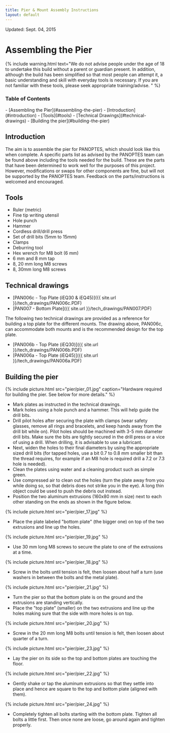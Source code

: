 ```yaml
---
title: Pier & Mount Assembly Instructions
layout: default
---
```


<div class="pull-right">Updated: Sept. 04, 2015</div>

# Assembling the Pier

 {% include warning.html text="We do not advise people under the age of 18 to undertake this build without a parent or guardian present. In addition, although the build has been simplified so that most people can attempt it, a basic understanding and skill with everyday tools is necessary. If you are not familiar with these tools, please seek appropriate training/advise. " %}

 <h3>Table of Contents</h3>
 - [Assembling the Pier](#assembling-the-pier)
 	- [Introduction](#introduction)
 	- [Tools](#tools)
 	- [Technical Drawings](#technical-drawings)
 	- [Building the pier](#building-the-pier)

## Introduction

The aim is to assemble the pier for PANOPTES, which should look like this when complete.  A specific parts list as advised by the PANOPTES team can be found above including the tools needed for the build. These are the parts that have been determined to work well for the purposes of this project. However, modifications or swaps for other components are fine, but will not be supported by the PANOPTES team. Feedback on the parts/instructions is welcomed and encouraged.

## Tools
* Ruler (metric)
* Fine tip writing utensil
* Hole punch
* Hammer
* Cordless drill/drill press
* Set of drill bits (5mm to 15mm)
* Clamps
* Deburring tool
* Hex wrench for M8 bolt (6 mm)
* 6 mm and 8 mm tap
* 8, 20 mm long M8 screws
* 8, 30mm long M8 screws

## Technical drawings
* [PAN006c - Top Plate (iEQ30 & iEQ45)]({{ site.url }}/tech_drawings/PAN006c.PDF)
* [PAN007 - Bottom Plate]({{ site.url }}/tech_drawings/PAN007.PDF)

The following two technical drawings are provided as a reference for building a top plate for the different mounts. The drawing above, PAN006c, can accommodate both mounts and is the recommended design for the top plate.

* [PAN006b - Top Plate (iEQ30)]({{ site.url }}/tech_drawings/PAN006b.PDF)
* [PAN006a - Top Plate (iEQ45)]({{ site.url }}/tech_drawings/PAN006a.PDF)


## Building the pier

{% include picture.html src="pier/pier_01.jpg" caption="Hardware required for building the pier. See below for more details." %}

* Mark plates as instructed in the technical drawings.
* Mark holes using a hole punch and a hammer. This will help guide the drill bits.
* Drill pilot holes after securing the plate with clamps (wear safety glasses, remove all rings and bracelets, and keep hands away from the drill bit while on). Pilot holes should be machined with 3-5 mm diameter drill bits. Make sure the bits are tightly secured in the drill press or a vice of using a drill. When drilling, it is advisable to use a lubricant.
* Next, widen the holes to their final diameters by using the appropriate sized drill bits (for tapped holes, use a bit 0.7 to 0.8 mm smaller bit than the thread requires, for example if an M8 hole is required drill a 7.2 or 7.3 hole is needed).
* Clean the plates using water and a cleaning product such as simple green.
* Use compressed air to clean out the holes (turn the plate away from you while doing so, so that debris does not strike you in the eye). A long thin object could be used to push the debris out instead.
* Position the two aluminum extrusions (160x80 mm in size) next to each other standing on the ends as shown in the figure below.

{% include picture.html src="pier/pier_17.jpg" %}

* Place the plate labeled "bottom plate" (the bigger one) on top of the two extrusions and line up the holes.

{% include picture.html src="pier/pier_19.jpg" %}

* Use 30 mm long M8 screws to secure the plate to one of the extrusions at a time.

{% include picture.html src="pier/pier_18.jpg" %}

* Screw in the bolts until tension is felt, then loosen about half a turn (use washers in between the bolts and the metal plate).

{% include picture.html src="pier/pier_21.jpg" %}

* Turn the pier so that the bottom plate is on the ground and the extrusions are standing vertically.
* Place the "top plate" (smaller) on the two extrusions and line up the holes making sure that the side with more holes is on top.

{% include picture.html src="pier/pier_20.jpg" %}

* Screw in the 20 mm long M8  bolts until tension is felt, then loosen about quarter of a turn.

{% include picture.html src="pier/pier_23.jpg" %}

* Lay the pier on its side so the top and bottom plates are touching the floor.

{% include picture.html src="pier/pier_22.jpg" %}

* Gently shake or tap the  aluminum extrusions so that they settle into place and hence are square to the top and bottom plate (aligned with them).

{% include picture.html src="pier/pier_24.jpg" %}

* Completely tighten all bolts starting with the bottom plate. Tighten all bolts a little first. Then once none are loose, go around again and tighten properly.
